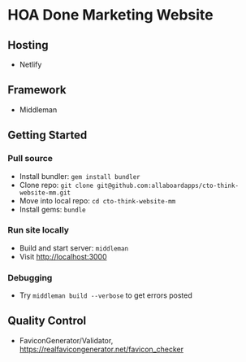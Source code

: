 # HOA Done Marketing Website

## Hosting

* Netlify

## Framework

* Middleman

## Getting Started

### Pull source

* Install bundler: `gem install bundler`
* Clone repo: `git clone git@github.com:allaboardapps/cto-think-website-mm.git`
* Move into local repo: `cd cto-think-website-mm`
* Install gems: `bundle`

### Run site locally

* Build and start server: `middleman`
* Visit [http://localhost:3000](http://localhost:3000)

### Debugging

* Try `middleman build --verbose` to get errors posted

## Quality Control

* FaviconGenerator/Validator, https://realfavicongenerator.net/favicon_checker
